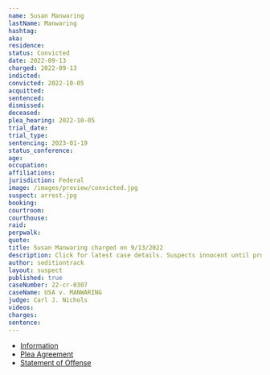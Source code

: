 ```yaml
---
name: Susan Manwaring
lastName: Manwaring
hashtag:
aka:
residence:
status: Convicted
date: 2022-09-13
charged: 2022-09-13
indicted:
convicted: 2022-10-05
acquitted:
sentenced:
dismissed:
deceased:
plea_hearing: 2022-10-05
trial_date:
trial_type:
sentencing: 2023-01-19
status_conference:
age:
occupation:
affiliations:
jurisdiction: Federal
image: /images/preview/convicted.jpg
suspect: arrest.jpg
booking:
courtroom:
courthouse:
raid:
perpwalk:
quote:
title: Susan Manwaring charged on 9/13/2022
description: Click for latest case details. Suspects innocent until proven guilty.
author: seditiontrack
layout: suspect
published: true
caseNumber: 22-cr-0307
caseName: USA v. MANWARING
judge: Carl J. Nichols
videos:
charges:
sentence:
---
```

- [Information](https://www.justice.gov/usao-dc/case-multi-defendant/file/1540796/download)
- [Plea Agreement](https://www.justice.gov/usao-dc/case-multi-defendant/file/1540801/download)
- [Statement of Offense](https://www.justice.gov/usao-dc/case-multi-defendant/file/1540806/download)
